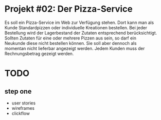 Projekt #02: Der Pizza-Service
==============================

Es soll ein Pizza-Service im Web zur Verfügung stehen. Dort kann man als Kunde
Standardpizzen oder individuelle Kreationen bestellen. Bei jeder Bestellung wird
der Lagerbestand der Zutaten entsprechend berücksichtigt. Sollten Zutaten für
eine oder mehrere Pizzen aus sein, so darf ein Neukunde diese nicht bestellen
können. Sie soll aber dennoch als momentan nicht lieferbar angezeigt werden.
Jedem Kunden muss der Rechnungsbetrag gezeigt werden.

TODO
====

step one
--------

- user stories
- wireframes
- clickflow
